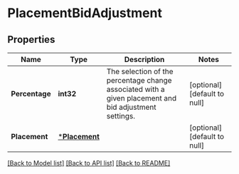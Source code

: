 # PlacementBidAdjustment

## Properties
Name | Type | Description | Notes
------------ | ------------- | ------------- | -------------
**Percentage** | **int32** | The selection of the percentage change associated with a given placement and bid adjustment settings. | [optional] [default to null]
**Placement** | [***Placement**](Placement.md) |  | [optional] [default to null]

[[Back to Model list]](../README.md#documentation-for-models) [[Back to API list]](../README.md#documentation-for-api-endpoints) [[Back to README]](../README.md)

